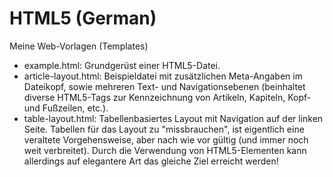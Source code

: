 HTML5 (German)
==============

Meine Web-Vorlagen (Templates)

 - example.html: Grundgerüst einer HTML5-Datei.
 - article-layout.html: Beispieldatei mit zusätzlichen Meta-Angaben im Dateikopf, sowie mehreren Text- und Navigationsebenen (beinhaltet diverse HTML5-Tags zur Kennzeichnung von Artikeln, Kapiteln, Kopf- und Fußzeilen, etc.).
 - table-layout.html: Tabellenbasiertes Layout mit Navigation auf der linken Seite. Tabellen für das Layout zu "missbrauchen", ist eigentlich eine veraltete Vorgehensweise, aber nach wie vor gültig (und immer noch weit verbreitet). Durch die Verwendung von HTML5-Elementen kann allerdings auf elegantere Art das gleiche Ziel erreicht werden!
